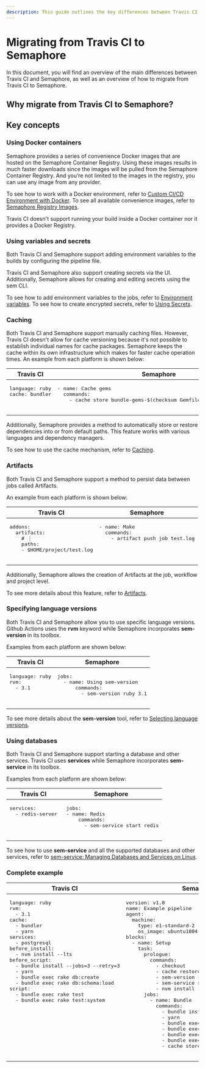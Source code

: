```yaml
---
description: This guide outlines the key differences between Travis CI and Semaphore 2.0 and provides you with a direction to migrate to Semaphore 2.0.
---
```


# Migrating from Travis CI to Semaphore

In this document, you will find an overview of the main differences between Travis CI and Semaphore, 
as well as an overview of how to migrate from Travis CI to Semaphore.

## Why migrate from Travis CI to Semaphore?



## Key concepts

### Using Docker containers

Semaphore provides a series of convenience Docker images that are hosted on the Semaphore Container Registry. 
Using these images results in much faster downloads since the images will be pulled from the Semaphore Container Registry. 
And you’re not limited to the images in the registry, you can use any image from any provider.

To see how to work with a Docker environment, refer to [Custom CI/CD Environment with Docker][custom-cicd-docker]. 
To see all available convenience images, refer to [Semaphore Registry Images][semaphore-registry-images].

Travis CI doesn't support running your build inside a Docker container nor it provides a Docker Registry.

### Using variables and secrets

Both Travis CI and Semaphore support adding environment variables to the builds by configuring the pipeline file. 

Travis CI and Semaphore also support creating secrets via the UI. 
Additionally, Semaphore allows for creating and editing secrets using the sem CLI.

To see how to add environment variables to the jobs, refer to [Environment variables][environment-variables]. 
To see how to create encrypted secrets, refer to [Using Secrets][secrets].

### Caching

Both Travis CI and Semaphore support manually caching files. 
However, Travis CI doesn't allow for cache versioning because it's not possible to establish individual names for cache packages. 
Semaphore keeps the cache within its own infrastructure which makes for faster cache operation times.
An example from each platform is shown below:


<table>
  <thead>
    <tr>
      <th>Travis CI</th>
      <th>Semaphore</th>
    </tr>
  </thead>
  <tbody>
    <tr>
      <td valign="top">
        <pre lang=yaml>
language: ruby
cache: bundler
    </pre>
      </td>
      <td valign="top">
        <pre lang=yaml>
- name: Cache gems
  commands:
    - cache store bundle-gems-$(checksum Gemfile.lock) vendor/bundle
      </td>
    </tr>
  </tbody>
  </table>

Additionally, Semaphore provides a method to automatically store or restore dependencies into or from default paths. 
This feature works with various languages and dependency managers.

To see how to use the cache mechanism, refer to [Caching][caching].

### Artifacts

Both Travis CI and Semaphore support a method to persist data between jobs called Artifacts. 

An example from each platform is shown below:

<table>
  <thead>
    <tr>
      <th>Travis CI</th>
      <th>Semaphore</th>
    </tr>
  </thead>
  <tbody>
    <tr>
      <td valign="top">
        <pre lang=yaml>
addons:
  artifacts:
    # ⋮
    paths:
    - $HOME/project/test.log
    </pre>
      </td>
      <td valign="top">
        <pre lang=yaml>
- name: Make
  commands:
    - artifact push job test.log
    </pre>
      </td>
    </tr>
  </tbody>
  </table>
  
Additionally, Semaphore allows the creation of Artifacts at the job, workflow and project level.

To see more details about this feature, refer to [Artifacts][artifacts].

### Specifying language versions

Both Travis CI and Semaphore allow you to use specific language versions. 
Github Actions uses the **rvm** keyword while Semaphore incorporates **sem-version** in its toolbox. 

Examples from each platform are shown below:

<table>
  <thead>
    <tr>
      <th>Travis CI</th>
      <th>Semaphore</th>
    </tr>
  </thead>
  <tbody>
    <tr>
      <td valign="top">
        <pre lang=yaml>
language: ruby
rvm:
  - 3.1
    </pre>
      </td>
      <td valign="top">
        <pre lang=yaml>
jobs:
  - name: Using sem-version
      commands:
        - sem-version ruby 3.1
    </pre>
      </td>
    </tr>
  </tbody>
  </table>

To see more details about the **sem-version** tool, refer to [Selecting language versions][language-versions].

### Using databases

Both Travis CI and Semaphore support starting a database and other services. 
Travis CI uses **services** while Semaphore incorporates **sem-service** in its toolbox.

Examples from each platform are shown below:

<table>
  <thead>
    <tr>
      <th>Travis CI</th>
      <th>Semaphore</th>
    </tr>
  </thead>
  <tbody>
    <tr>
      <td valign="top">
        <pre lang=yaml>
services:
  - redis-server
    </pre>
      </td>
      <td valign="top">
        <pre lang=yaml>
 jobs:
 - name: Redis
     commands:
       - sem-service start redis
    </pre>
      </td>
    </tr>
  </tbody>
  </table>
  
To see how to use **sem-service** and all the supported databases and other services, 
refer to [sem-service: Managing Databases and Services on Linux][sem-service].

### Complete example

<table>
  <thead>
    <tr>
      <th>Travis CI</th>
      <th>Semaphore</th>
    </tr>
  </thead>
  <tbody>
    <tr>
      <td valign="top">
        <pre lang=yaml>
language: ruby
rvm:
  - 3.1
cache:
  - bundler
  - yarn
services:
  - postgresql
before_install:
  - nvm install --lts
before_script:
  - bundle install --jobs=3 --retry=3
  - yarn
  - bundle exec rake db:create
  - bundle exec rake db:schema:load
script:
  - bundle exec rake test
  - bundle exec rake test:system
    </pre>
      </td>
      <td valign="top">
        <pre lang=yaml>
version: v1.0
name: Example pipeline
agent:
  machine:
    type: e1-standard-2
    os_image: ubuntu1804
blocks:
  - name: Setup
    task:     
      prologue:
        commands:
          - checkout
          - cache restore
          - sem-version ruby 3.1
          - sem-service start postgres
          - nvm install --lts
      jobs:
        - name: Bundle
          commands:
            - bundle install --path vendor/bundle
            - yarn
            - bundle exec rake db:create
            - bundle exec rake db:schema:load
            - bundle exec rake test
            - bundle exec rake test:system
            - cache store
    </pre>
      </td>
    </tr>
  </tbody>
  </table>


[parametrized-promotions]: ../essentials/deploying-with-promotions.md
[ssh-session]: ../essentials/debugging-with-ssh-access.md
[trial]: https://id.semaphoreci.com/
[book-demo]: https://semaphoreci.com/product/schedule-demo
[custom-cicd-docker]: ../ci-cd-environment/custom-ci-cd-environment-with-docker.md
[semaphore-registry-images]: ../ci-cd-environment/semaphore-registry-images.md
[environment-variables]: ../essentials/environment-variables.md
[secrets]: ../essentials/using-secrets.md
[caching]: ../essentials/caching-dependencies-and-directories.md
[artifacts]: ../essentials/artifacts.md
[language-versions]: ../ci-cd-environment/sem-version-managing-language-versions-on-linux.md
[sem-service]: ../ci-cd-environment/sem-service-managing-databases-and-services-on-linux.md
